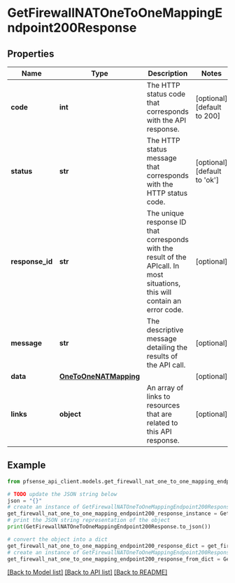 # GetFirewallNATOneToOneMappingEndpoint200Response


## Properties

Name | Type | Description | Notes
------------ | ------------- | ------------- | -------------
**code** | **int** | The HTTP status code that corresponds with the API response. | [optional] [default to 200]
**status** | **str** | The HTTP status message that corresponds with the HTTP status code. | [optional] [default to 'ok']
**response_id** | **str** | The unique response ID that corresponds with the result of the APIcall. In most situations, this will contain an error code. | [optional] 
**message** | **str** | The descriptive message detailing the results of the API call. | [optional] 
**data** | [**OneToOneNATMapping**](OneToOneNATMapping.md) |  | [optional] 
**links** | **object** | An array of links to resources that are related to this API response. | [optional] 

## Example

```python
from pfsense_api_client.models.get_firewall_nat_one_to_one_mapping_endpoint200_response import GetFirewallNATOneToOneMappingEndpoint200Response

# TODO update the JSON string below
json = "{}"
# create an instance of GetFirewallNATOneToOneMappingEndpoint200Response from a JSON string
get_firewall_nat_one_to_one_mapping_endpoint200_response_instance = GetFirewallNATOneToOneMappingEndpoint200Response.from_json(json)
# print the JSON string representation of the object
print(GetFirewallNATOneToOneMappingEndpoint200Response.to_json())

# convert the object into a dict
get_firewall_nat_one_to_one_mapping_endpoint200_response_dict = get_firewall_nat_one_to_one_mapping_endpoint200_response_instance.to_dict()
# create an instance of GetFirewallNATOneToOneMappingEndpoint200Response from a dict
get_firewall_nat_one_to_one_mapping_endpoint200_response_from_dict = GetFirewallNATOneToOneMappingEndpoint200Response.from_dict(get_firewall_nat_one_to_one_mapping_endpoint200_response_dict)
```
[[Back to Model list]](../README.md#documentation-for-models) [[Back to API list]](../README.md#documentation-for-api-endpoints) [[Back to README]](../README.md)


